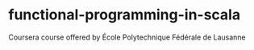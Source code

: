 # functional-programming-in-scala
Coursera course offered by École Polytechnique Fédérale de Lausanne
